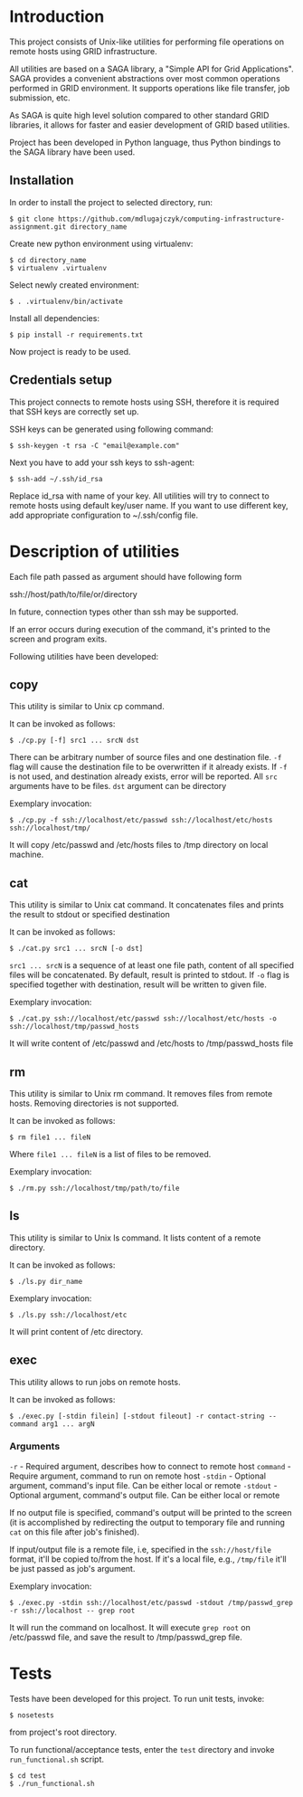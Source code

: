 # Introduction

This project consists of Unix-like utilities for performing file
operations on remote hosts using GRID infrastructure.

All utilities are based on a SAGA library, a "Simple API for Grid Applications".
SAGA provides a convenient abstractions over most common operations
performed in GRID environment. It supports operations like file transfer,
job submission, etc.

As SAGA is quite high level solution compared to other standard
GRID libraries, it allows for faster and easier development
of GRID based utilities.

Project has been developed in Python language, thus Python bindings
to the SAGA library have been used.

## Installation

In order to install the project to selected directory, run:

	$ git clone https://github.com/mdlugajczyk/computing-infrastructure-assignment.git directory_name

Create new python environment using virtualenv:

	$ cd directory_name
	$ virtualenv .virtualenv

Select newly created environment:

	$ . .virtualenv/bin/activate

Install all dependencies:

	$ pip install -r requirements.txt

Now project is ready to be used.

## Credentials setup

This project connects to remote hosts using SSH, therefore it is required that SSH keys
are correctly set up.

SSH keys can be generated using following command:

	$ ssh-keygen -t rsa -C "email@example.com"

Next you have to add your ssh keys to ssh-agent:

	$ ssh-add ~/.ssh/id_rsa

Replace id_rsa with name of your key.
All utilities will try to connect to remote hosts using default key/user name.
If you want to use different key, add appropriate configuration to
~/.ssh/config file.

# Description of utilities

Each file path passed as argument should have following form

ssh://host/path/to/file/or/directory

In future, connection types other than ssh may be supported.

If an error occurs during execution of the command,
it's printed to the screen and program exits.

Following utilities have been developed:

## copy

This utility is similar to Unix cp command.

It can be invoked as follows:

	$ ./cp.py [-f] src1 ... srcN dst

There can be arbitrary number of source files and one destination file.
`-f` flag will cause the destination file to be overwritten if it already exists.
If `-f` is not used, and destination already exists, error will be reported.
All `src` arguments have to be files. `dst` argument can be directory

Exemplary invocation:

	$ ./cp.py -f ssh://localhost/etc/passwd ssh://localhost/etc/hosts ssh://localhost/tmp/

It will copy /etc/passwd and /etc/hosts files to /tmp directory on local machine.

## cat

This utility is similar to Unix cat command. It concatenates files and prints the result
to stdout or specified destination

It can be invoked as follows:

	$ ./cat.py src1 ... srcN [-o dst]
`src1 ... srcN` is a sequence of at least one file path, content of all
specified files will be concatenated. By default, result is
printed to stdout. If `-o` flag is specified together with destination,
result will be written to given file.

Exemplary invocation:

	$ ./cat.py ssh://localhost/etc/passwd ssh://localhost/etc/hosts -o ssh://localhost/tmp/passwd_hosts

It will write content of /etc/passwd and /etc/hosts to /tmp/passwd_hosts file

## rm

This utility is similar to Unix rm command. It removes files from remote hosts.
Removing directories is not supported.

It can be invoked as follows:

	$ rm file1 ... fileN

Where `file1 ... fileN` is a list of files to be removed.

Exemplary invocation:

	$ ./rm.py ssh://localhost/tmp/path/to/file

## ls

This utility is similar to Unix ls command. It lists content of a remote
directory.

It can be invoked as follows:

	$ ./ls.py dir_name

Exemplary invocation:

	$ ./ls.py ssh://localhost/etc

It will print content of /etc directory.

## exec

This utility allows to run jobs on remote hosts.

It can be invoked as follows:

	$ ./exec.py [-stdin filein] [-stdout fileout] -r contact-string -- command arg1 ... argN

### Arguments

`-r` - Required argument, describes how to connect to remote host
`command` - Require argument, command to run on remote host
`-stdin` - Optional argument, command's input file. Can be either local or remote
`-stdout` - Optional argument, command's output file. Can be either local or remote

If no output file is specified, command's output will be printed to the screen (it is accomplished
by redirecting the output to temporary file and running `cat` on this file after job's finished).

If input/output file is a remote file, i.e, specified in the `ssh://host/file` format, it'll be copied to/from the host.
If it's a local file, e.g., `/tmp/file` it'll be just passed as job's argument.

Exemplary invocation:

	$ ./exec.py -stdin ssh://localhost/etc/passwd -stdout /tmp/passwd_grep -r ssh://localhost -- grep root

It will run the command on localhost. It will execute `grep root` on /etc/passwd file, and save
the result to /tmp/passwd_grep file.

# Tests

Tests have been developed for this project. To run unit tests, invoke:

	$ nosetests

from project's root directory.

To run functional/acceptance tests, enter the `test` directory and invoke `run_functional.sh` script.

	$ cd test
	$ ./run_functional.sh
